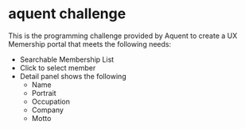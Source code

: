 # aquent challenge

This is the programming challenge provided by Aquent to create a UX Memership portal that meets the following needs:
* Searchable Membership List
* Click to select member
* Detail panel shows the following
  * Name
  * Portrait
  * Occupation
  * Company
  * Motto
